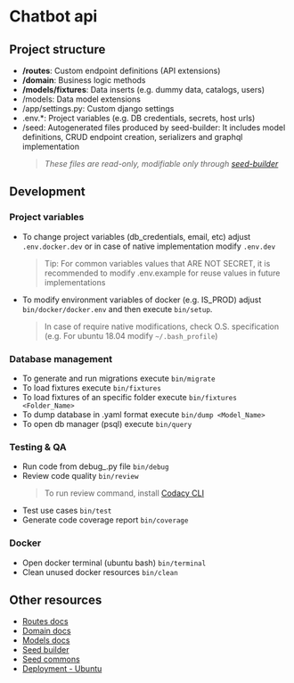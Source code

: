 # Chatbot api

## Project structure

-   **/routes**: Custom endpoint definitions (API extensions)
-   **/domain**: Business logic methods
-   **/models/fixtures**: Data inserts (e.g. dummy data, catalogs, users)
-   /models: Data model extensions
-   /app/settings.py: Custom django settings
-	.env.*: Project variables (e.g. DB credentials, secrets, host urls) 
-   /seed: Autogenerated files produced by seed-builder: It includes model definitions, CRUD endpoint creation, serializers and graphql implementation
    >   *These files are *read-only*, modifiable only through [seed-builder](110_seed_builder.md)*
    
## Development

### Project variables

- To change project variables (db_credentials, email, etc) adjust `.env.docker.dev` or in case of native implementation modify `.env.dev`
    >   Tip: For common variables values that ARE NOT SECRET, it is recommended to modify .env.example for reuse values in future implementations

- To modify environment variables of docker (e.g. IS_PROD) adjust `bin/docker/docker.env` and then execute `bin/setup`.
    >   In case of require native modifications, check O.S. specification (e.g. For ubuntu 18.04 modify `~/.bash_profile`)

### Database management

-   To generate and run migrations execute `bin/migrate`
-   To load fixtures execute `bin/fixtures`
   - To load fixtures of an specific folder execute `bin/fixtures <Folder_Name>`
-   To dump database in .yaml format execute `bin/dump <Model_Name>`
-   To open db manager (psql) execute `bin/query`

### Testing & QA

-   Run code from debug_.py file `bin/debug`
-   Review code quality `bin/review`
    >   To run review command, install [Codacy CLI](https://github.com/codacy/codacy-analysis-cli)
-   Test use cases `bin/test`
-   Generate code coverage report `bin/coverage`

### Docker

-   Open docker terminal (ubuntu bash) `bin/terminal`
-   Clean unused docker resources `bin/clean`

## Other resources

-   [Routes docs](020_routes.md)
-   [Domain docs](030_domain.md)
-   [Models docs](040_models.md)
-   [Seed builder](110_seed_builder.md)
-   [Seed commons](120_seed_commons.md)
-   [Deployment - Ubuntu](220_ubuntu.md)
